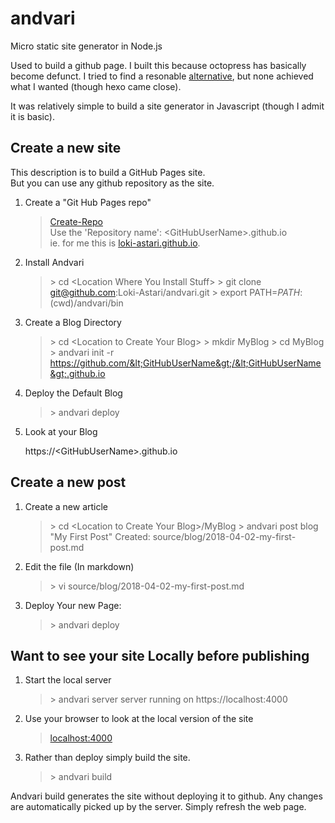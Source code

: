 # andvari
Micro static site generator in Node.js

Used to build a github page.
I built this because octopress has basically become defunct. I tried to find a resonable [alternative](https://www.staticgen.com/), but none achieved what I wanted (though hexo came close).

It was relatively simple to build a site generator in Javascript (though I admit it is basic).

## Create a new site

This description is to build a GitHub Pages site.  
But you can use any github repository as the site.

1. Create a "Git Hub Pages repo"

      > [Create-Repo](https://github.com/new)  
      > Use the 'Repository name': &lt;GitHubUserName&gt;.github.io  
      > ie. for me this is [loki-astari.github.io](https://github.com/Loki-Astari/loki-astari.github.io).  

2. Install Andvari

      > &gt; cd &lt;Location Where You Install Stuff&gt;
      > &gt; git clone git@github.com:Loki-Astari/andvari.git
      > &gt; export PATH=${PATH}:$(cwd)/andvari/bin
      
3. Create a Blog Directory

      > &gt; cd &lt;Location to Create Your Blog&gt;
      > &gt; mkdir MyBlog
      > &gt; cd MyBlog
      > &gt; andvari init -r https://github.com/&lt;GitHubUserName&gt;/&lt;GitHubUserName&gt;.github.io
      
4. Deploy the Default Blog

      > &gt; andvari deploy
      
5. Look at your Blog

      https://&lt;GitHubUserName&gt;.github.io

## Create a new post

1. Create a new article

      > &gt; cd &lt;Location to Create Your Blog&gt;/MyBlog
      > &gt; andvari post blog "My First Post"
      > Created: source/blog/2018-04-02-my-first-post.md
      
2. Edit the file (In markdown)

      > &gt; vi source/blog/2018-04-02-my-first-post.md
      
3. Deploy Your new Page:

      > &gt; andvari deploy
      
## Want to see your site Locally before publishing

1. Start the local server

      > &gt; andvari server
      > server running on https://localhost:4000
      
2. Use your browser to look at the local version of the site

      > [localhost:4000](https://localhost:4000)
      
3. Rather than deploy simply build the site.

      > &gt; andvari build

Andvari build generates the site without deploying it to github. Any changes are automatically picked up by the server. Simply refresh the web page.
